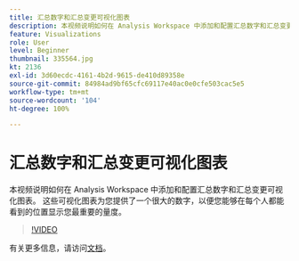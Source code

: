 ```yaml
---
title: 汇总数字和汇总变更可视化图表
description: 本视频说明如何在 Analysis Workspace 中添加和配置汇总数字和汇总变更可视化图表。 这些可视化图表为您提供了一个很大的数字，以便您能够在每个人都能看到的位置显示您最重要的量度。
feature: Visualizations
role: User
level: Beginner
thumbnail: 335564.jpg
kt: 2136
exl-id: 3d60ecdc-4161-4b2d-9615-de410d89358e
source-git-commit: 84984ad9bf65cfc69117e40ac0e0cfe503cac5e5
workflow-type: tm+mt
source-wordcount: '104'
ht-degree: 100%

---
```


# 汇总数字和汇总变更可视化图表

本视频说明如何在 Analysis Workspace 中添加和配置汇总数字和汇总变更可视化图表。 这些可视化图表为您提供了一个很大的数字，以便您能够在每个人都能看到的位置显示您最重要的量度。

>[!VIDEO](https://video.tv.adobe.com/v/335564/?quality=12&learn=on)

有关更多信息，请访问[文档](https://experienceleague.adobe.com/docs/analytics/analyze/analysis-workspace/visualizations/summary-number-change.html)。
